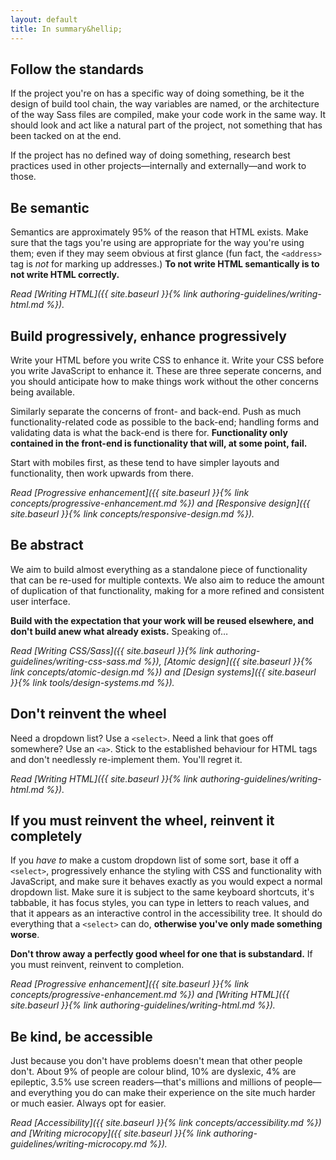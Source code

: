 ```yaml
---
layout: default
title: In summary&hellip;
---
```


## Follow the standards

If the project you're on has a specific way of doing something, be it the design of build tool chain, the way variables are named, or the architecture of the way Sass files are compiled, make your code work in the same way. It should look and act like a natural part of the project, not something that has been tacked on at the end. 

If the project has no defined way of doing something, research best practices used in other projects—internally and externally—and work to those.

## Be semantic

Semantics are approximately 95% of the reason that HTML exists. Make sure that the tags you're using are appropriate for the way you're using them; even if they may seem obvious at first glance (fun fact, the `<address>` tag is *not* for marking up addresses.) **To not write HTML semantically is to not write HTML correctly.**

*Read [Writing HTML]({{ site.baseurl }}{% link authoring-guidelines/writing-html.md %}).*

## Build progressively, enhance progressively

Write your HTML before you write CSS to enhance it. Write your CSS before you write JavaScript to enhance it. These are three seperate concerns, and you should anticipate how to make things work without the other concerns being available. 

Similarly separate the concerns of front- and back-end. Push as much functionality-related code as possible to the back-end; handling forms and validating data is what the back-end is there for. **Functionality only contained in the front-end is functionality that will, at some point, fail.**

Start with mobiles first, as these tend to have simpler layouts and functionality, then work upwards from there.

*Read [Progressive enhancement]({{ site.baseurl }}{% link concepts/progressive-enhancement.md %}) and [Responsive design]({{ site.baseurl }}{% link concepts/responsive-design.md %}).*

## Be abstract

We aim to build almost everything as a standalone piece of functionality that can be re-used for multiple contexts. We also aim to reduce the amount of duplication of that functionality, making for a more refined and consistent user interface. 

**Build with the expectation that your work will be reused elsewhere, and don't build anew what already exists.** Speaking of&hellip;

*Read [Writing CSS/Sass]({{ site.baseurl }}{% link authoring-guidelines/writing-css-sass.md %}), [Atomic design]({{ site.baseurl }}{% link concepts/atomic-design.md %}) and [Design systems]({{ site.baseurl }}{% link tools/design-systems.md %}).*

## Don't reinvent the wheel

Need a dropdown list? Use a `<select>`. Need a link that goes off somewhere? Use an `<a>`. Stick to the established behaviour for HTML tags and don't needlessly re-implement them. You'll regret it.

*Read [Writing HTML]({{ site.baseurl }}{% link authoring-guidelines/writing-html.md %}).*

## If you must reinvent the wheel, reinvent it completely

If you *have to* make a custom dropdown list of some sort, base it off a `<select>`, progressively enhance the styling with CSS and functionality with JavaScript, and make sure it behaves exactly as you would expect a normal dropdown list. Make sure it is subject to the same keyboard shortcuts, it's tabbable, it has focus styles, you can type in letters to reach values, and that it appears as an interactive control in the accessibility tree. It should do everything that a `<select>` can do, **otherwise you've only made something worse**.

**Don't throw away a perfectly good wheel for one that is substandard.** If you must reinvent, reinvent to completion.

*Read [Progressive enhancement]({{ site.baseurl }}{% link concepts/progressive-enhancement.md %}) and [Writing HTML]({{ site.baseurl }}{% link authoring-guidelines/writing-html.md %}).*

## Be kind, be accessible

Just because you don't have problems doesn't mean that other people don't. About 9% of people are colour blind, 10% are dyslexic, 4% are epileptic, 3.5% use screen readers—that's millions and millions of people—and everything you do can make their experience on the site much harder or much easier. Always opt for easier. 

*Read [Accessibility]({{ site.baseurl }}{% link concepts/accessibility.md %}) and [Writing microcopy]({{ site.baseurl }}{% link authoring-guidelines/writing-microcopy.md %}).*